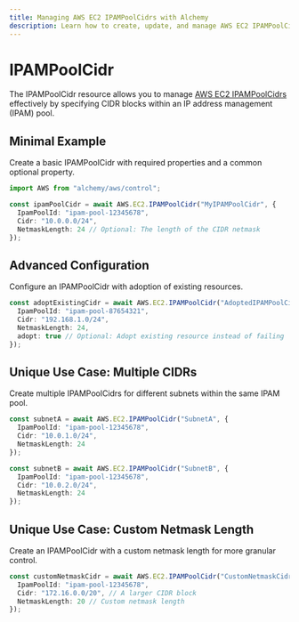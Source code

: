 ```yaml
---
title: Managing AWS EC2 IPAMPoolCidrs with Alchemy
description: Learn how to create, update, and manage AWS EC2 IPAMPoolCidrs using Alchemy Cloud Control.
---
```


# IPAMPoolCidr

The IPAMPoolCidr resource allows you to manage [AWS EC2 IPAMPoolCidrs](https://docs.aws.amazon.com/ec2/latest/userguide/) effectively by specifying CIDR blocks within an IP address management (IPAM) pool.

## Minimal Example

Create a basic IPAMPoolCidr with required properties and a common optional property.

```ts
import AWS from "alchemy/aws/control";

const ipamPoolCidr = await AWS.EC2.IPAMPoolCidr("MyIPAMPoolCidr", {
  IpamPoolId: "ipam-pool-12345678",
  Cidr: "10.0.0.0/24",
  NetmaskLength: 24 // Optional: The length of the CIDR netmask
});
```

## Advanced Configuration

Configure an IPAMPoolCidr with adoption of existing resources.

```ts
const adoptExistingCidr = await AWS.EC2.IPAMPoolCidr("AdoptedIPAMPoolCidr", {
  IpamPoolId: "ipam-pool-87654321",
  Cidr: "192.168.1.0/24",
  NetmaskLength: 24,
  adopt: true // Optional: Adopt existing resource instead of failing
});
```

## Unique Use Case: Multiple CIDRs

Create multiple IPAMPoolCidrs for different subnets within the same IPAM pool.

```ts
const subnetA = await AWS.EC2.IPAMPoolCidr("SubnetA", {
  IpamPoolId: "ipam-pool-12345678",
  Cidr: "10.0.1.0/24",
  NetmaskLength: 24
});

const subnetB = await AWS.EC2.IPAMPoolCidr("SubnetB", {
  IpamPoolId: "ipam-pool-12345678",
  Cidr: "10.0.2.0/24",
  NetmaskLength: 24
});
```

## Unique Use Case: Custom Netmask Length

Create an IPAMPoolCidr with a custom netmask length for more granular control.

```ts
const customNetmaskCidr = await AWS.EC2.IPAMPoolCidr("CustomNetmaskCidr", {
  IpamPoolId: "ipam-pool-12345678",
  Cidr: "172.16.0.0/20", // A larger CIDR block
  NetmaskLength: 20 // Custom netmask length
});
```